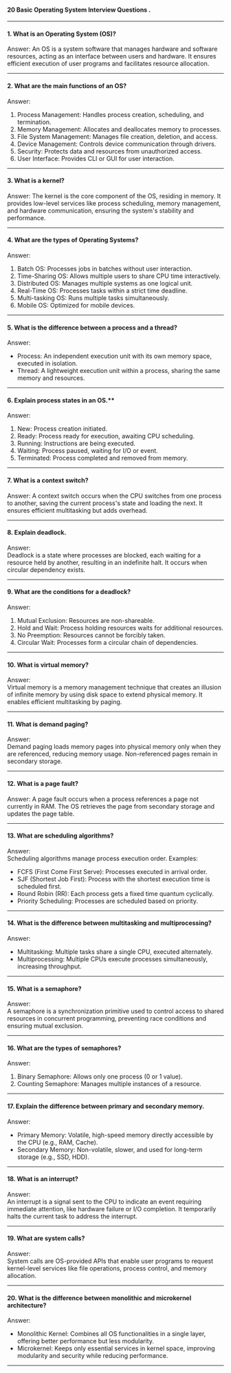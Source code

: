 #### 20 Basic Operating System Interview Questions .

---

#### 1. What is an Operating System (OS)?  
Answer: 
An OS is a system software that manages hardware and software resources, acting as an interface between users and hardware. It ensures efficient execution of user programs and facilitates resource allocation.

---

#### 2. What are the main functions of an OS? 
Answer:  
1. Process Management: Handles process creation, scheduling, and termination.  
2. Memory Management: Allocates and deallocates memory to processes.  
3. File System Management: Manages file creation, deletion, and access.  
4. Device Management: Controls device communication through drivers.  
5. Security: Protects data and resources from unauthorized access.  
6. User Interface: Provides CLI or GUI for user interaction.

---

#### 3. What is a kernel?  
Answer: 
The kernel is the core component of the OS, residing in memory. It provides low-level services like process scheduling, memory management, and hardware communication, ensuring the system's stability and performance.

---

#### 4. What are the types of Operating Systems? 
Answer:  
1. Batch OS: Processes jobs in batches without user interaction.  
2. Time-Sharing OS: Allows multiple users to share CPU time interactively.  
3. Distributed OS: Manages multiple systems as one logical unit.  
4. Real-Time OS: Processes tasks within a strict time deadline.  
5. Multi-tasking OS: Runs multiple tasks simultaneously.  
6. Mobile OS: Optimized for mobile devices.

---

#### 5. What is the difference between a process and a thread? 
Answer:  
- Process: An independent execution unit with its own memory space, executed in isolation.  
- Thread: A lightweight execution unit within a process, sharing the same memory and resources.

---

#### 6. Explain process states in an OS.**  
Answer:  
1. New: Process creation initiated.  
2. Ready: Process ready for execution, awaiting CPU scheduling.  
3. Running: Instructions are being executed.  
4. Waiting: Process paused, waiting for I/O or event.  
5. Terminated: Process completed and removed from memory.

---

#### 7. What is a context switch? 
Answer: 
A context switch occurs when the CPU switches from one process to another, saving the current process's state and loading the next. It ensures efficient multitasking but adds overhead.

---

#### 8. Explain deadlock. 
Answer:  
Deadlock is a state where processes are blocked, each waiting for a resource held by another, resulting in an indefinite halt. It occurs when circular dependency exists.

---

#### 9. What are the conditions for a deadlock?  
Answer:  
1. Mutual Exclusion: Resources are non-shareable.  
2. Hold and Wait: Process holding resources waits for additional resources.  
3. No Preemption: Resources cannot be forcibly taken.  
4. Circular Wait: Processes form a circular chain of dependencies.

---

#### 10. What is virtual memory? 
Answer:  
Virtual memory is a memory management technique that creates an illusion of infinite memory by using disk space to extend physical memory. It enables efficient multitasking by paging.

---

#### 11. What is demand paging?  
Answer:  
Demand paging loads memory pages into physical memory only when they are referenced, reducing memory usage. Non-referenced pages remain in secondary storage.

---

#### 12. What is a page fault?  
Answer: 
A page fault occurs when a process references a page not currently in RAM. The OS retrieves the page from secondary storage and updates the page table.

---

#### 13. What are scheduling algorithms?  
Answer:  
Scheduling algorithms manage process execution order. Examples:  
- FCFS (First Come First Serve): Processes executed in arrival order.  
- SJF (Shortest Job First): Process with the shortest execution time is scheduled first.  
- Round Robin (RR): Each process gets a fixed time quantum cyclically.  
- Priority Scheduling: Processes are scheduled based on priority.

---

#### 14. What is the difference between multitasking and multiprocessing? 
Answer:
- Multitasking: Multiple tasks share a single CPU, executed alternately.  
- Multiprocessing: Multiple CPUs execute processes simultaneously, increasing throughput.

---

#### 15. What is a semaphore? 
Answer:  
A semaphore is a synchronization primitive used to control access to shared resources in concurrent programming, preventing race conditions and ensuring mutual exclusion.

---

#### 16. What are the types of semaphores? 
Answer:  
1. Binary Semaphore: Allows only one process (0 or 1 value).  
2. Counting Semaphore: Manages multiple instances of a resource.

---

#### 17. Explain the difference between primary and secondary memory. 
Answer:  
- Primary Memory: Volatile, high-speed memory directly accessible by the CPU (e.g., RAM, Cache).  
- Secondary Memory: Non-volatile, slower, and used for long-term storage (e.g., SSD, HDD).

---

#### 18. What is an interrupt? 
Answer:  
An interrupt is a signal sent to the CPU to indicate an event requiring immediate attention, like hardware failure or I/O completion. It temporarily halts the current task to address the interrupt.

---

#### 19. What are system calls?  
Answer:  
System calls are OS-provided APIs that enable user programs to request kernel-level services like file operations, process control, and memory allocation.

---

#### 20. What is the difference between monolithic and microkernel architecture? 
Answer: 
- Monolithic Kernel: Combines all OS functionalities in a single layer, offering better performance but less modularity.  
- Microkernel: Keeps only essential services in kernel space, improving modularity and security while reducing performance.

---

